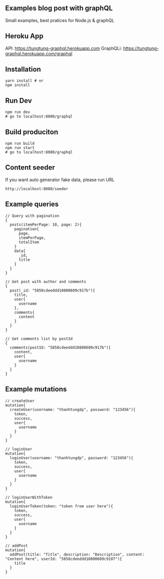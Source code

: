 ## Examples blog post with graphQL
Small examples, best pratices for Node.js & graphQL

## Heroku App
API: https://tungtung-graphql.herokuapp.com
GraphQLi: https://tungtung-graphql.herokuapp.com/graphql

## Installation

```
yarn install # or
npm install
```

## Run Dev

```
npm run dev 
# go to localhost:8080/graphql
```

## Build produciton

```
npm run build
npm run start
# go to localhost:8080/graphql
```

## Content seeder
If you want auto generator fake data, please run URL
```
http://localhost:8080/seeder
```

## Example queries
```
// Query with pagination
{
  posts(itemPerPage: 10, page: 2){
    pagination{
      page,
      itemPerPage,
      totalItem
    }
    data{
      _id,
      title
    }
  }
}
```

```
// Get post with author and comments
{
  post(_id: "5858cdeeddd10800609c917b"){
    title,
    user{
      username
    },
    comments{
      content
    }
  }
}
```

```
// Get comments list by postId
{
  comments(postId: "5858cdeeddd10800609c917b"){
    content,
    user{
      username
    }
  }
}
```

## Example mutations

```
// createUser
mutation{
  createUser(username: "thanhtungdp", password: "123456"){
    token,
    success,
    user{
      username
    }
  }
}
```

```
// loginUser
mutation{
  loginUser(username: "thanhtungdp", password: "123456"){
    token,
    success,
    user{
      username
    }
  }
}
```

```
// loginUserWithToken
mutation{
  loginUserToken(token: "token from user here"){
    token,
    success,
    user{
      username
    }
  }
}
```

```
// addPost
mutation{
  addPost(title: "Title", description: "Description", content: "Content here", userId: "5858cdeeddd10800609c9107"){
    title
  }
}
```